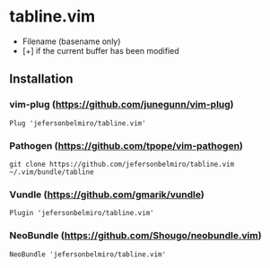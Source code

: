 
# tabline.vim

- Filename (basename only)
- [+] if the current buffer has been modified


Installation
------------
### vim-plug (https://github.com/junegunn/vim-plug)
```
Plug 'jefersonbelmiro/tabline.vim'
```

### Pathogen (https://github.com/tpope/vim-pathogen)
```
git clone https://github.com/jefersonbelmiro/tabline.vim ~/.vim/bundle/tabline
```

### Vundle (https://github.com/gmarik/vundle)
```
Plugin 'jefersonbelmiro/tabline.vim'
```

### NeoBundle (https://github.com/Shougo/neobundle.vim)
```
NeoBundle 'jefersonbelmiro/tabline.vim'
```
